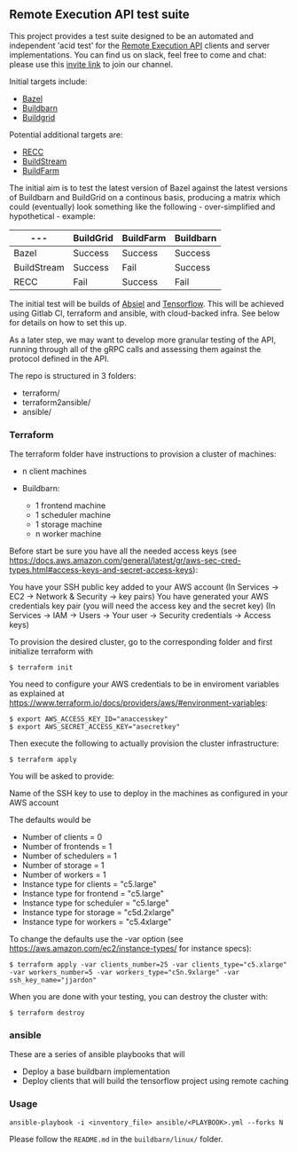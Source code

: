 ## Remote Execution API test suite

This project provides a test suite designed to be an automated and independent 'acid test' for the [Remote Execution API](https://github.com/bazelbuild/remote-apis) clients and server implementations. You can find us on slack, feel free to come and chat: please use this [invite link](http://tiny.cc/tihy5y) to join our channel.

Initial targets include:
* [Bazel](https://bazel.build/)
* [Buildbarn](https://github.com/EdSchouten/bazel-buildbarn)
* [Buildgrid](https://gitlab.com/BuildGrid/buildgrid)

Potential additional targets are:
* [RECC](https://gitlab.com/bloomberg/recc)
* [BuildStream](https://gitlab.com/BuildStream/buildstream)
* [BuildFarm](https://github.com/uber/bazel-buildfarm)

The initial aim is to test the latest version of Bazel against the latest versions of Buildbarn and BuildGrid on a continous basis, producing a matrix which could (eventually) look something like the following - over-simplified and hypothetical - example:

| --- | BuildGrid | BuildFarm | Buildbarn |
| -------- | -------- | -------- | -------- | 
| Bazel  | Success | Success | Success |
| BuildStream  | Success | Fail | Success |
| RECC | Fail | Success | Fail |

The initial test will be builds of [Absiel](https://abseil.io/) and [Tensorflow](https://www.tensorflow.org/). This will be achieved using Gitlab CI, terraform and ansible, with cloud-backed infra. See below for details on how to set this up.

As a later step, we may want to develop more granular testing of the API, running through all of the gRPC calls and assessing them against the protocol defined in the API.

The repo is structured in 3 folders:
- terraform/
- terraform2ansible/
- ansible/

### Terraform

The terraform folder have instructions to provision a cluster of machines:

- n client machines

- Buildbarn:
  - 1 frontend machine
  - 1 scheduler machine
  - 1 storage machine
  - n worker machine

Before start be sure you have all the needed access keys (see
https://docs.aws.amazon.com/general/latest/gr/aws-sec-cred-types.html#access-keys-and-secret-access-keys):

You have your SSH public key added to your AWS account (In Services -> EC2 -> Network & Security -> key pairs)
You have generated your AWS credentials key pair (you will need the access key and the secret key)
(In Services -> IAM -> Users -> Your user -> Security credentials -> Access keys)

To provision the desired cluster, go to the corresponding folder and first initialize terraform with

```
$ terraform init
```
You need to configure your AWS credentials to be in enviroment variables as explained at
https://www.terraform.io/docs/providers/aws/#environment-variables:
```
$ export AWS_ACCESS_KEY_ID="anaccesskey"
$ export AWS_SECRET_ACCESS_KEY="asecretkey"
```
Then execute the following to actually provision the cluster infrastructure:
```
$ terraform apply
```

You will be asked to provide:

Name of the SSH key to use to deploy in the machines as configured in your AWS account

The defaults would be

- Number of clients           = 0
- Number of frontends         = 1
- Number of schedulers        = 1
- Number of storage           = 1
- Number of workers           = 1
- Instance type for clients   = "c5.large"
- Instance type for frontend  = "c5.large"
- Instance type for scheduler = "c5.large"
- Instance type for storage   = "c5d.2xlarge"
- Instance type for workers   = "c5.4xlarge"

To change the defaults use the -var option (see https://aws.amazon.com/ec2/instance-types/ for instance specs):

```
$ terraform apply -var clients_number=25 -var clients_type="c5.xlarge" -var workers_number=5 -var workers_type="c5n.9xlarge" -var ssh_key_name="jjardon"
```

When you are done with your testing, you can destroy the cluster with:

```
$ terraform destroy
```

### ansible

These are a series of ansible playbooks that will
- Deploy a base buildbarn implementation
- Deploy clients that will build the tensorflow project using remote caching

### Usage

```ansible-playbook -i <inventory_file> ansible/<PLAYBOOK>.yml --forks N```

Please follow the `README.md` in the `buildbarn/linux/` folder.
